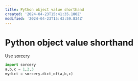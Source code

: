 ```yaml
---
title: Python object value shorthand
created: '2024-04-23T15:41:35.100Z'
modified: '2024-04-23T15:43:59.834Z'
---
```


# Python object value shorthand

Use [sorcery](https://github.com/alexmojaki/sorcery)

```python
import sorcery
a,b,c = 1,2,3
mydict = sorcery.dict_of(a,b,c)
```
